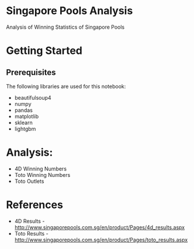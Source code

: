 # Singapore Pools Analysis
Analysis of Winning Statistics of Singapore Pools

# Getting Started
## Prerequisites
The following libraries are used for this notebook:
* beautifulsoup4
* numpy
* pandas
* matplotlib
* sklearn
* lightgbm

# Analysis:
* 4D Winning Numbers
* Toto Winning Numbers
* Toto Outlets

# References
* 4D Results - http://www.singaporepools.com.sg/en/product/Pages/4d_results.aspx
* Toto Results - http://www.singaporepools.com.sg/en/product/Pages/toto_results.aspx

